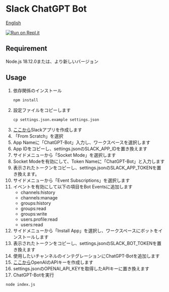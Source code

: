 # Slack ChatGPT Bot

[English](README.md)

[![Run on Repl.it](https://repl.it/badge/github/tsubasa652/chatgpt-slack-bot)](https://repl.it/github/tsubasa652/chatgpt-slack-bot)


## Requirement

Node.js 18.12.0または、より新しいバージョン

## Usage

1. 依存関係のインストール
    ```shell
    npm install
    ```
2. 設定ファイルをコピーします
    ```shell
    cp settings.json.example settings.json
    ```
3. [ここから](https://api.slack.com/apps?new_app=1)Slackアプリを作成します
4. 「From Scratch」を選択
5. App Nameに「ChatGPT-Bot」入力し、ワークスペースを選択します
6. App IDをコピーし、settings.jsonのSLACK_APP_IDを置き換えます
7. サイドメニューから「Socket Mode」を選択します
8. Socket Modeを有効にして、Token Nameに「ChatGPT-Bot」と入力します
9.  表示されたトークンをコピーし、settings.jsonのSLACK_APP_TOKENを置き換えます。
10. サイドメニューから「Event Subscriptions」を選択します
11. イベントを有効にして以下の項目をBot Eventsに追加します
    - channels:history
    - channels:manage
    - groups:history
    - groups:read
    - groups:write
    - users.profile:read
    - users:read
12. サイドメニューから「Install App」を選択し、ワークスペースにボットをインストールします
13. 表示されたトークンをコピーし、settings.jsonのSLACK_BOT_TOKENを置き換えます
14. 使用したいチャンネルのインテグレーションにChatGPT-Botを追加します
15. [ここから](https://platform.openai.com/account/api-keys)OpenAIのAPIキーを作成します
16. settings.jsonのOPENAI_API_KEYを取得したAPIキーに置き換えます
17. ChatGPT-Botを実行
```shell
node index.js
```
